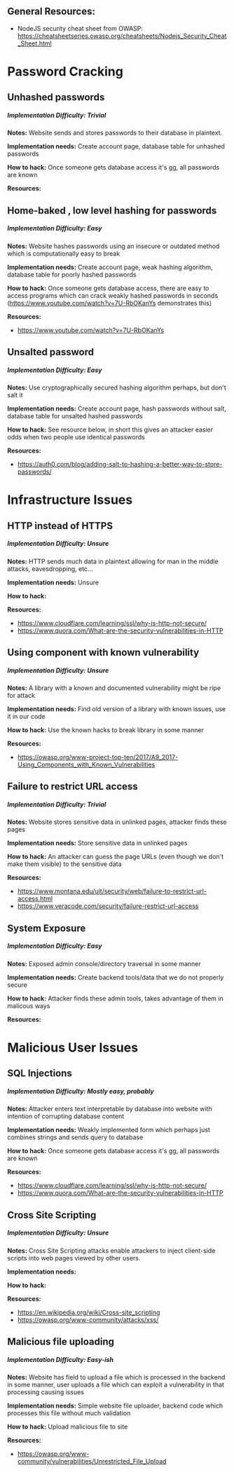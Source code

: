 ## General Resources:

 - NodeJS security cheat sheet from OWASP: https://cheatsheetseries.owasp.org/cheatsheets/Nodejs_Security_Cheat_Sheet.html

# Password Cracking

## Unhashed passwords
##### Implementation Difficulty: Trivial

**Notes:** Website sends and stores passwords to their database in plaintext.

**Implementation needs:** Create account page, database table for unhashed passwords

**How to hack:** Once someone gets database access it's gg, all passwords are known

**Resources:**

## Home-baked , low level hashing for passwords
##### Implementation Difficulty: Easy

**Notes:** Website hashes passwords using an insecure or outdated method which is computationally easy to break

**Implementation needs:** Create account page, weak hashing algorithm, database table for poorly hashed passwords

**How to hack:** Once someone gets database access, there are easy to access programs which can crack weakly hashed passwords in seconds (https://www.youtube.com/watch?v=7U-RbOKanYs demonstrates this)

**Resources:**

 - https://www.youtube.com/watch?v=7U-RbOKanYs

## Unsalted password
##### Implementation Difficulty: Easy

**Notes:** Use cryptographically secured hashing algorithm perhaps, but don't salt it

**Implementation needs:** Create account page, hash passwords without salt, database table for unsalted hashed passwords

**How to hack:** See resource below, in short this gives an attacker easier odds when two people use identical passwords

**Resources:**

 - https://auth0.com/blog/adding-salt-to-hashing-a-better-way-to-store-passwords/


# Infrastructure Issues

## HTTP instead of HTTPS
##### Implementation Difficulty: Unsure

**Notes:** HTTP sends much data in plaintext allowing for man in the middle attacks, eavesdropping, etc...

**Implementation needs:** Unsure

**How to hack:**

**Resources:**

 - https://www.cloudflare.com/learning/ssl/why-is-http-not-secure/
 - https://www.quora.com/What-are-the-security-vulnerabilities-in-HTTP


## Using component with known vulnerability
##### Implementation Difficulty: Unsure

**Notes:** A library with a known and documented vulnerability might be ripe for attack

**Implementation needs:** Find old version of a library with known issues, use it in our code

**How to hack:** Use the known hacks to break library in some manner

**Resources:**

 - https://owasp.org/www-project-top-ten/2017/A9_2017-Using_Components_with_Known_Vulnerabilities

##  Failure to restrict URL access
##### Implementation Difficulty: Trivial

**Notes:** Website stores sensitive data in unlinked pages, attacker finds these pages

**Implementation needs:** Store sensitive data in unlinked pages

**How to hack:** An attacker can guess the page URLs (even though we don't make them visible) to the sensitive data

**Resources:**
 - https://www.montana.edu/uit/security/web/failure-to-restrict-url-access.html
 - https://www.veracode.com/security/failure-restrict-url-access


##  System Exposure
##### Implementation Difficulty: Easy

**Notes:** Exposed admin console/directory traversal in some manner

**Implementation needs:** Create backend tools/data that we do not properly secure

**How to hack:** Attacker finds these admin tools, takes advantage of them in malicous ways

**Resources:**


# Malicious User Issues

##  SQL Injections
##### Implementation Difficulty: Mostly easy, probably

**Notes:** Attacker enters text interpretable by database into website with intention of corrupting database content

**Implementation needs:** Weakly implemented form which perhaps just combines strings and sends query to database

**How to hack:** Once someone gets database access it's gg, all passwords are known

**Resources:**

 - https://www.cloudflare.com/learning/ssl/why-is-http-not-secure/
 - https://www.quora.com/What-are-the-security-vulnerabilities-in-HTTP


##  Cross Site Scripting
##### Implementation Difficulty: Unsure

**Notes:** Cross Site Scripting attacks enable attackers to inject client-side scripts into web pages viewed by other users.

**Implementation needs:**

**How to hack:**

**Resources:**
 - https://en.wikipedia.org/wiki/Cross-site_scripting
 - https://owasp.org/www-community/attacks/xss/


## Malicious file uploading
##### Implementation Difficulty: Easy-ish

**Notes:** Website has field to upload a file which is processed in the backend in some manner, user uploads a file which can exploit a vulnerability in that processing causing issues

**Implementation needs:** Simple website file uploader, backend code which processes this file without much validation

**How to hack:** Upload malicious file to site

**Resources:**
 - https://owasp.org/www-community/vulnerabilities/Unrestricted_File_Upload
